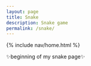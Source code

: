 ```yaml
---
layout: page
title: Snake
description: Snake game
permalink: /snake/
---
```


{% include nav/home.html %}

✨beginning of my snake page✨
 